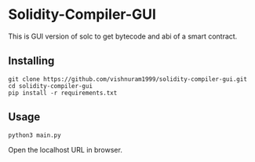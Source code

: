 # Solidity-Compiler-GUI
This is GUI version of solc to get bytecode and abi of a smart contract.

## Installing 
```
git clone https://github.com/vishnuram1999/solidity-compiler-gui.git
cd solidity-compiler-gui
pip install -r requirements.txt
```
## Usage
```
python3 main.py
```
Open the localhost URL in browser.